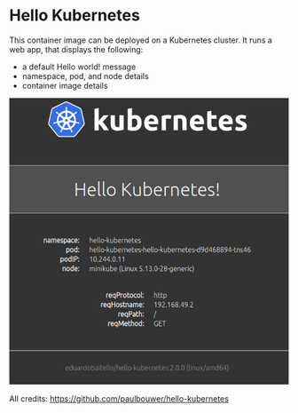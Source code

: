 # Hello Kubernetes

This container image can be deployed on a Kubernetes cluster. It runs a web app, that displays the following:

* a default Hello world! message
* namespace, pod, and node details
* container image details

![](https://github.com/paulbouwer/hello-kubernetes/raw/main/hello-kubernetes.png)

All credits: https://github.com/paulbouwer/hello-kubernetes
